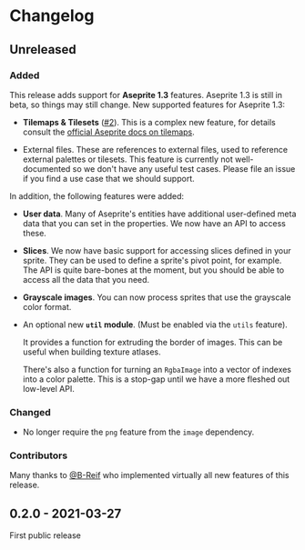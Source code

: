 # Changelog

## Unreleased

### Added

This release adds support for **Aseprite 1.3** features. Aseprite 1.3 is still in
beta, so things may still change. New supported features for Aseprite 1.3:

- **Tilemaps & Tilesets** ([#2](https://github.com/alpine-alpaca/asefile/pull/2)).
  This is a complex new feature, for details consult the [official Aseprite docs
  on tilemaps](https://www.aseprite.org/docs/tilemap/).

- External files. These are references to external files, used to reference
  external palettes or tilesets. This feature is currently not well-documented
  so we don't have any useful test cases. Please file an issue if you find a use
  case that we should support.

In addition, the following features were added:

- **User data**. Many of Aseprite's entities have additional user-defined meta data
  that you can set in the properties. We now have an API to access these.

- **Slices**. We now have basic support for accessing slices defined in your sprite.
  They can be used to define a sprite's pivot point, for example. The API is
  quite bare-bones at the moment, but you should be able to access all the
  data that you need.

- **Grayscale images**. You can now process sprites that use the grayscale color
  format.

- An optional new **`util` module**. (Must be enabled via the `utils` feature).
  
  It provides a function for extruding the border of images. This can be
  useful when building texture atlases.

  There's also a function for turning an `RgbaImage` into a vector of
  indexes into a color palette. This is a stop-gap until we have a more
  fleshed out low-level API.


### Changed

- No longer require the `png` feature from the `image` dependency.

### Contributors

Many thanks to [@B-Reif](https://github.com/B-Reif) who implemented virtually
all new features of this release.

## 0.2.0 - 2021-03-27

First public release


